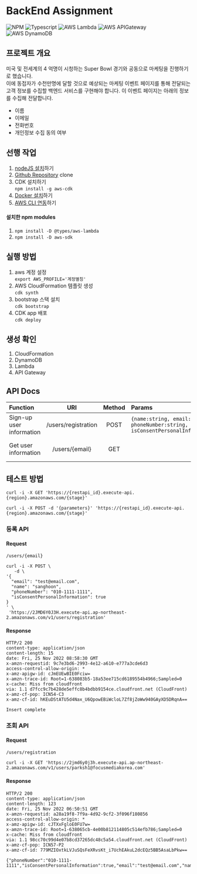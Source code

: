 # BackEnd Assignment
![NPM](https://img.shields.io/badge/npm-red?style=flat&logo=npm&logoColor=white)
![Typescript](https://img.shields.io/badge/Typescript-3178C6?style=flat&logo=TypeScript&logoColor=white)
![AWS Lambda](https://img.shields.io/badge/Aws_Lambda-orange?style=flat&logo=awslambda&logoColor=white)
![AWS APIGateway](https://img.shields.io/badge/Aws_APIGateway-blue?style=flat&logo=amazonapigateway&logoColor=white)
![AWS DynamoDB](https://img.shields.io/badge/Aws_DynamoDB-purple?style=flat&logo=amazondynamodb&logoColor=white)

## 프로젝트 개요

미국 및 전세계의 4 억명이 시청하는 Super Bowl 경기와 공동으로 마케팅을 진행하기로 했습니다.   
이에 동접자가 수천만명에 달할 것으로 예상되는 마케팅 이벤트 페이지를 통해 전달되는 고객 정보를 수집할 백엔드 서비스를 구현해야 합니다. 이 이벤트 페이지는 아래의 정보를 수집해 전달합니다.
- 이름
- 이메일
- 전화번호
- 개인정보 수집 동의 여부

## 선행 작업
1. [nodeJS 설치](https://nodejs.org/en/download/)하기
2. [Github Repository](https://github.com/babysean/cdk-lambda-agigateway-practice.git) clone
3. CDK 설치하기   
   `npm install -g aws-cdk`
4. [Docker 설치](https://docs.docker.com/get-docker/)하기
5. [AWS CLI 연동](https://www.notion.so/focusmediakorea/00-04801f826cd0472fae21ddc3ae09dd69)하기

#### 설치한 npm modules
1. `npm install -D @types/aws-lambda`
2. `npm install -D aws-sdk`

## 실행 방법
1. aws 계정 설정   
`export AWS_PROFILE='계정별칭'`
2. AWS CloudFormation 템플릿 생성   
`cdk synth`
3. bootstrap 스택 설치   
`cdk bootstrap`
4. CDK app 배포   
`cdk deploy`

## 생성 확인
1. CloudFormation
2. DynamoDB
3. Lambda
4. API Gateway

## API Docs
| **Function**             |       **URI**       | **Method** | **Params**                                                                              | **Success**                                                                             | **Error**                | 
|:-------------------------|:-------------------:|:----------:|:----------------------------------------------------------------------------------------|:----------------------------------------------------------------------------------------|:-------------------------|
| Sign-up user information | /users/registration |    POST    | `{name:string, email:string, phoneNumber:string, isConsentPersonalInformation:boolean}` | "User information insert complete"                                                      | Return to error message  |
| Get user information     |   /users/{email}    |    GET     |                                                                                         | `{name:string, email:string, phoneNumber:string, isConsentPersonalInformation:boolean}` | Return to error message  |

## 테스트 방법
```shell
curl -i -X GET 'https://{restapi_id}.execute-api.{region}.amazonaws.com/{stage}'

curl -i -X POST -d '{parameters}' 'https://{restapi_id}.execute-api.{region}.amazonaws.com/{stage}'
```
### 등록 API
#### Request
`/users/{email}`
```shell
curl -i -X POST \
   -d \
'{
  "email": "test@email.com",
  "name": "sanghoon",
  "phoneNumber": "010-1111-1111",
  "isConsentPersonalInformation": true
}
' \
 'https://2JMD6Y0J3H.execute-api.ap-northeast-2.amazonaws.com/v1/users/registration'
```
#### Response
```shell
HTTP/2 200
content-type: application/json
content-length: 15
date: Fri, 25 Nov 2022 08:58:30 GMT
x-amzn-requestid: 9c7e3bd6-2993-4e12-a610-e777a3cde6d3
access-control-allow-origin: *
x-amz-apigw-id: cJmEUEwBIE0Fciw=
x-amzn-trace-id: Root=1-638083b5-18a53ee715cd6189554b4966;Sampled=0
x-cache: Miss from cloudfront
via: 1.1 d7fcc9c7b428de5effc8b4bdbb9154ce.cloudfront.net (CloudFront)
x-amz-cf-pop: ICN54-C3
x-amz-cf-id: hKEuDStATU5d4Nax_U6QpowEBiWcloL7Zf8jZoWw940GAyXD5DRqnA==

Insert complete
```
### 조회 API

#### Request
`/users/registration`

``` shell
curl -i -X GET 'https://2jmd6y0j3h.execute-api.ap-northeast-2.amazonaws.com/v1/users/parksh1@focusmediakorea.com'
```
#### Response
``` shell
HTTP/2 200 
content-type: application/json
content-length: 123
date: Fri, 25 Nov 2022 06:50:51 GMT
x-amzn-requestid: a28a19f8-7f9a-4d92-9cf2-3f096f180856
access-control-allow-origin: *
x-amz-apigw-id: cJTXxFgloE0FU7w=
x-amzn-trace-id: Root=1-638065cb-4e00b812114805c514efb786;Sampled=0
x-cache: Miss from cloudfront
via: 1.1 98cc70c99d4e07b8cd37265dc48c5a54.cloudfront.net (CloudFront)
x-amz-cf-pop: ICN57-P2
x-amz-cf-id: 779MZIOxtkLVJuSQsFeXRvsKt_i7UchEAkuL2dcEQz5BB5AsaLbPkw==

{"phoneNumber":"010-1111-1111","isConsentPersonalInformation":true,"email":"test@email.com","name":"sanghoon"}
```

